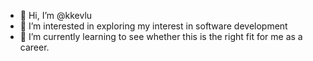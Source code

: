 - 👋 Hi, I’m @kkevlu
- 👀 I’m interested in exploring my interest in software development
- 🌱 I’m currently learning to see whether this is the right fit for me as a career. 


<!---
kkevlu/kkevlu is a ✨ special ✨ repository because its `README.md` (this file) appears on your GitHub profile.
You can click the Preview link to take a look at your changes.
--->
